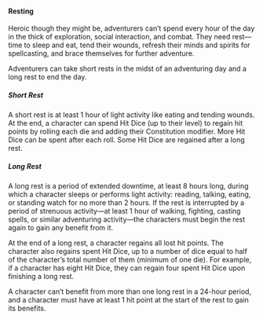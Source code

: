 #### Resting

Heroic though they might be, adventurers can’t spend every hour of the day in the thick of exploration, social interaction, and combat.
They need rest—time to sleep and eat, tend their wounds, refresh their minds and spirits for spellcasting, and brace themselves for further adventure.

Adventurers can take short rests in the midst of an adventuring day and a long rest to end the day.

##### Short Rest

A short rest is at least 1 hour of light activity like eating and tending wounds.
At the end, a character can spend Hit Dice (up to their level) to regain hit points by rolling each die and adding their Constitution modifier.
More Hit Dice can be spent after each roll.
Some Hit Dice are regained after a long rest.

##### Long Rest

A long rest is a period of extended downtime, at least 8 hours long, during which a character sleeps or performs light activity: reading, talking, eating, or standing watch for no more than 2 hours.
If the rest is interrupted by a period of strenuous activity—at least 1 hour of walking, fighting, casting spells, or similar adventuring activity—the characters must begin the rest again to gain any benefit from it.

At the end of a long rest, a character regains all lost hit points.
The character also regains spent Hit Dice, up to a number of dice equal to half of the character’s total number of them (minimum of one die).
For example, if a character has eight Hit Dice, they can regain four spent Hit Dice upon finishing a long rest.

A character can’t benefit from more than one long rest in a 24-hour period, and a character must have at least 1 hit point at the start of the rest to gain its benefits.
